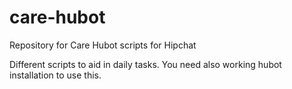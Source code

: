 # care-hubot
Repository for Care Hubot scripts for Hipchat

Different scripts to aid in daily tasks. You need also working hubot installation to use this.
